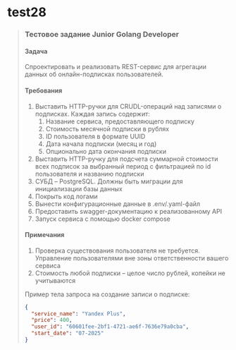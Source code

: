 # test28

> ### Тестовое задание Junior Golang Developer
>
> #### Задача
> Спроектировать и реализовать REST-сервис для агрегации данных об
онлайн-подписках пользователей.
>
> #### Требования
> 1. Выставить HTTP-ручки для CRUDL-операций над записями о подписках. Каждая запись
содержит:
>    1. Название сервиса, предоставляющего подписку
>    1. Стоимость месячной подписки в рублях
>    1. ID пользователя в формате UUID
>    1. Дата начала подписки (месяц и год)
>    1. Опционально дата окончания подписки
> 1. Выставить HTTP-ручку для подсчета суммарной стоимости всех подписок за выбранный
период с фильтрацией по id пользователя и названию подписки
> 1. СУБД – PostgreSQL. Должны быть миграции для инициализации базы данных
> 1. Покрыть код логами
> 1. Вынести конфигурационные данные в .env/.yaml-файл
> 1. Предоставить swagger-документацию к реализованному API
> 1. Запуск сервиса с помощью docker compose
>
> #### Примечания
> 1. Проверка существования пользователя не требуется. Управление пользователями вне
зоны ответственности вашего сервиса
> 1. Стоимость любой подписки – целое число рублей, копейки не учитываются
>
> Пример тела запроса на создание записи о подписке:
> ```json
> {
>   "service_name": "Yandex Plus",
>   "price": 400,
>   "user_id": "60601fee-2bf1-4721-ae6f-7636e79a0cba",
>   "start_date": "07-2025"
> }
```

